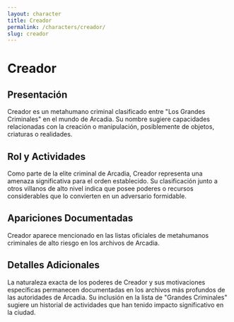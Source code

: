 ```yaml
---
layout: character
title: Creador
permalink: /characters/creador/
slug: creador
---
```


# Creador

## Presentación
Creador es un metahumano criminal clasificado entre "Los Grandes Criminales" en el mundo de Arcadia. Su nombre sugiere capacidades relacionadas con la creación o manipulación, posiblemente de objetos, criaturas o realidades.

## Rol y Actividades
Como parte de la elite criminal de Arcadia, Creador representa una amenaza significativa para el orden establecido. Su clasificación junto a otros villanos de alto nivel indica que posee poderes o recursos considerables que lo convierten en un adversario formidable.

## Apariciones Documentadas
Creador aparece mencionado en las listas oficiales de metahumanos criminales de alto riesgo en los archivos de Arcadia.

## Detalles Adicionales
La naturaleza exacta de los poderes de Creador y sus motivaciones específicas permanecen documentadas en los archivos más profundos de las autoridades de Arcadia. Su inclusión en la lista de "Grandes Criminales" sugiere un historial de actividades que han tenido impacto significativo en la ciudad.